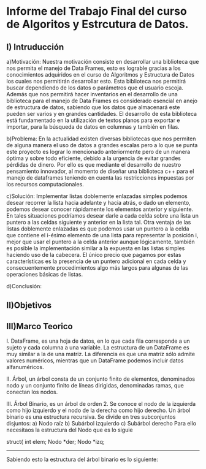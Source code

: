 Informe del Trabajo Final del curso de Algoritos y Estrcutura de Datos.
=======================================================================

I) Intruducción
---------------
a)Motivación:
Nuestra motivación consiste en desarrollar una biblioteca que nos permita el manejo de Data Frames, esto es lograble gracias a los conocimientos adquiridos en el curso de Algoritmos y Estructura de Datos los cuales nos permitirán desarrollar esto. Esta biblioteca nos permitirá buscar dependiendo de los datos o parámetros que el usuario escoja. Además que nos permitirá hacer inventarios en el desarrollo de una biblioteca para el manejo de Data Frames es considerado esencial en anejo de estructura de datos, sabiendo que los datos que almacenará este pueden ser varios y en grandes cantidades. El desarrollo de esta biblioteca está fundamentado en la utilización de textos planos para exportar e importar, para la búsqueda de datos en columnas y también en filas.

b)Problema:
En la actualidad existen diversas bibliotecas que nos permiten de alguna manera el uso de datos a grandes escalas pero a lo que se punta este proyecto es lograr lo mencionado anteriormente pero de un manera óptima y sobre todo eficiente, debido a la urgencia de evitar grandes pérdidas de dinero. Por ello es que mediante el desarrollo de nuestro pensamiento innovador, al momento de diseñar una biblioteca c++ para el manejo de dataframes teniendo en cuenta las restricciones impuestas por los recursos computacionales.

c)Solución:
Implementar listas doblemente enlazadas simples podemos desear recorrer la lista hacia adelante y hacia atrás, o dado un elemento, podemos desear conocer rápidamente los elementos anterior y siguiente. En tales situaciones podríamos desear darle a cada celda sobre una lista un puntero a las celdas siguiente y anterior en la lista tal. Otra ventaja de las listas doblemente enlazadas es que podemos usar un puntero a la celda que contiene el i-ésimo elemento de una lista para representar la posición i, mejor que usar el puntero a la celda anterior aunque lógicamente, también es posible la implementación similar a la expuesta en las listas simples haciendo uso de la cabecera. El único precio que pagamos por estas características es la presencia de un puntero adicional en cada celda y consecuentemente procedimientos algo más largos para algunas de las operaciones básicas de listas.

d)Conclusión:

II)Objetivos
------------

III)Marco Teorico
-----------------
I.   DataFrame, es una hoja de datos, en lo que cada fila corresponde a un sujeto y cada columna a una variable. La estructura de un DataFrame es muy similar a la de una matriz. La diferencia es que una matríz sólo admite valores numéricos, mientras que un DataFrame podemos incluir datos alfanuméricos.

II.	 Árbol, un árbol consta de un conjunto finito de elementos, denominados nodo y un conjunto finito de líneas dirigidas, denominadas ramas, que conectan los nodos.

III. Árbol Binario, es un árbol de orden 2. Se conoce el nodo de la izquierda como hijo izquierdo y el nodo de la derecha como hijo derecho. Un árbol binario es una estructura recursiva. Se divide en tres subconjuntos disjuntos:
a)	Nodo raíz
b)	Subárbol izquierdo
c)	Subárbol derecho
               Para ello necesitaos la estructura del Nodo que es lo siguie

struct{ int elem; Nodo *der; Nodo *izq;
___
Sabiendo esto la estructura del árbol binario es lo siguiente:


